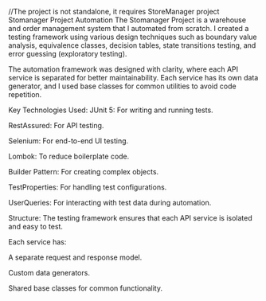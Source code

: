 //The project is not standalone, it requires StoreManager project
Stomanager Project Automation The Stomanager Project is a warehouse and order management system that I automated from scratch. 
I created a testing framework using various design techniques such as 
boundary value analysis, equivalence classes, decision tables, state transitions testing, and error guessing (exploratory testing).

The automation framework was designed with clarity, where each API service is separated for better maintainability. 
Each service has its own data generator, and I used base classes for common utilities to avoid code repetition.

Key Technologies Used: JUnit 5: For writing and running tests.

RestAssured: For API testing.

Selenium: For end-to-end UI testing.

Lombok: To reduce boilerplate code.

Builder Pattern: For creating complex objects.

TestProperties: For handling test configurations.

UserQueries: For interacting with test data during automation.

Structure: The testing framework ensures that each API service is isolated and easy to test. 

Each service has:

A separate request and response model.

Custom data generators.

Shared base classes for common functionality.
